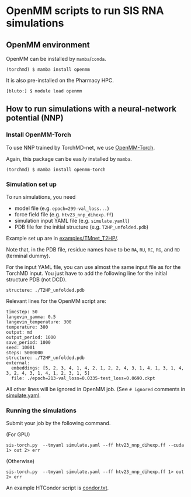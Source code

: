 # OpenMM scripts to run SIS RNA simulations

## OpenMM environment

OpenMM can be installed by `mamba`/`conda`.

```
(torchmd) $ mamba install openmm
```

It is also pre-installed on the Pharmacy HPC.

```
[bluto:] $ module load openmm
```

## How to run simulations with a neural-network potential (NNP)

### Install OpenMM-Torch

To use NNP trained by TorchMD-net, we use [OpenMM-Torch](https://github.com/openmm/openmm-torch).

Again, this package can be easily installed by `mamba`.

```
(torchmd) $ mamba install openmm-torch
```

### Simulation set up

To run simulations, you need
- model file (e.g. `epoch=299-val_loss...`)
- force field file (e.g. `htv23_nnp_dihexp.ff`)
- simulation input YAML file (e.g. `simulate.yamll`)
- PDB file for the initial structure (e.g. `T2HP_unfolded.pdb`)

Example set up are in [examples/TMnet_T2HP/](https://github.com/Hori-Lab/sismm/tree/main/examples/TMnet_T2HP).

Note that, in the PDB file, residue names have to be `RA`, `RU`, `RC`, `RG`, and `RD` (terminal dummy).

For the input YAML file, you can use almost the same input file as for the TorchMD input. You just have to add the following line for the initial structure PDB (not DCD).

```
structure: ./T2HP_unfolded.pdb
```

Relevant lines for the OpenMM script are:

```
timestep: 50
langevin_gamma: 0.5
langevin_temperature: 300
temperature: 300
output: md
output_period: 1000
save_period: 1000
seed: 10001
steps: 5000000
structure: ./T2HP_unfolded.pdb
external:
  embeddings: [5, 2, 3, 4, 1, 4, 2, 1, 2, 2, 4, 3, 1, 4, 1, 3, 1, 4, 3, 2, 4, 3, 1, 4, 1, 2, 3, 1, 5]
  file: ./epoch=213-val_loss=0.0335-test_loss=0.0690.ckpt
```

All other lines will be ignored in OpenMM job. (See `# ignored` comments in [simulate.yaml](https://github.com/Hori-Lab/sismm/tree/main/examples/TMnet_T2HP/simulate.yaml).

### Running the simulations

Submit your job by the following command.

(For GPU)

```
sis-torch.py  --tmyaml simulate.yaml --ff htv23_nnp_dihexp.ff --cuda 1> out 2> err
```

(Otherwise)

```
sis-torch.py  --tmyaml simulate.yaml --ff htv23_nnp_dihexp.ff 1> out 2> err
```

An example HTCondor script is [condor.txt](https://github.com/Hori-Lab/sismm/tree/main/examples/TMnet_T2HP/condor.txt).
